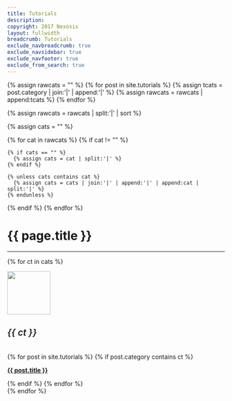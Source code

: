 ```yaml
---
title: Tutorials
description: 
copyright: 2017 Nexosis 
layout: fullwidth
breadcrumb: Tutorials
exclude_navbreadcrumb: true
exclude_navsidebar: true
exclude_navfooter: true
exclude_from_search: true
---
```


{% assign rawcats = "" %}
{% for post in site.tutorials %}
  {% assign tcats = post.category | join:'|' | append:'|' %}
  {% assign rawcats = rawcats | append:tcats %}
{% endfor %}

{% assign rawcats = rawcats | split:'|' | sort %}

{% assign cats = "" %}

{% for cat in rawcats %}
  {% if cat != "" %}

    {% if cats == "" %}
      {% assign cats = cat | split:'|' %}
    {% endif %}

    {% unless cats contains cat %}
      {% assign cats = cats | join:'|' | append:'|' | append:cat | split:'|' %}
    {% endunless %}
  {% endif %}
{% endfor %}

<div class="row">
  <div class="col-sm-12 col-md-12 col-lg-12 col-xl-12">
    <h1>{{ page.title }}</h1>
    <hr>
    <!-- 
    {% for ct in cats %}
      <a class="badge badge-success" style="margin-left: 10px;" href="#{{ ct | slugify }}"> {{ ct }} </a>
    {% endfor %}
    <hr>
    -->
  </div>
</div>
<!-- New Layout -->
<style>
  h5 {font-size: 1.5em;font-weight: 600;}
</style>

{% for ct in cats %}
<div class="col-sm-12">
  <div class="panel">
    <div class="panel-body">
      <div class="row">
        <div class="col-sm-5">
          <div class="row">
            <div class="col-sm-3 center">
              <img src="/assets/img/{{ ct | slugify }}.png" style="width: 100px;">
            </div>
            <div class="col-sm-9">
              <h5 id="{{ ct | slugify }}" class="justify jumptarget mt20">{{ ct }}</h5>
              <!-- <p>Description goes here.</p> -->
            </div>
          </div>
        </div>
        <div class="col-sm-7 p25 bg-color-lightGray" style="border-radius: 5px;">
          {% for post in site.tutorials %}
            {% if post.category contains ct %}
              <div class="col-md-6">
                <p><strong><a href="{{ site.url }}{{ post.url }}">{{ post.title }}</a></strong></p>
              </div>
            {% endif %}
          {% endfor %}
        </div>
      </div>
    </div>
  </div>
</div>
{% endfor %}